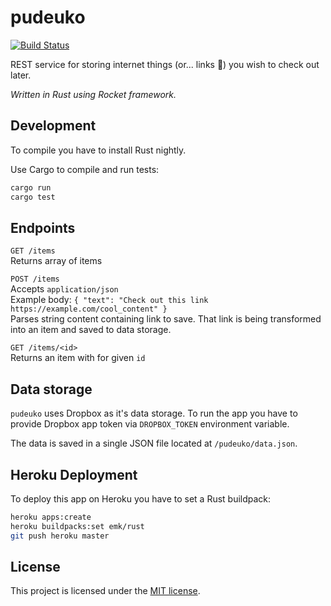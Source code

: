 # pudeuko
[![Build Status](https://travis-ci.org/Deseteral/pudeuko.svg?branch=master)](https://travis-ci.org/Deseteral/pudeuko)

REST service for storing internet things (or... links 🤔) you wish to check out later.

*Written in Rust using Rocket framework.*

## Development
To compile you have to install Rust nightly.

Use Cargo to compile and run tests:
```sh
cargo run
cargo test
```

## Endpoints
`GET /items` \
Returns array of items

`POST /items` \
Accepts `application/json` \
Example body: `{ "text": "Check out this link https://example.com/cool_content" }` \
Parses string content containing link to save. That link is being transformed into an item and saved
to data storage.

`GET /items/<id>` \
Returns an item with for given `id`

## Data storage
`pudeuko` uses Dropbox as it's data storage. To run the app you have to provide Dropbox app token
via  `DROPBOX_TOKEN` environment variable.

The data is saved in a single JSON file located at `/pudeuko/data.json`.

## Heroku Deployment
To deploy this app on Heroku you have to set a Rust buildpack:
```sh
heroku apps:create
heroku buildpacks:set emk/rust
git push heroku master
```

## License
This project is licensed under the [MIT license](LICENSE).
